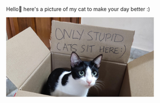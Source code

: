 Hello👋 
here's a picture of my cat to make your day better :)

<img src="dumb-cat.jpg" alt="cat" width="400"/>


